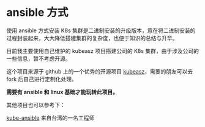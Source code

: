 # ansible 方式

使用 ansible 方式安装 K8s 集群是二进制安装的升级版本，意在将二进制安装的过程封装起来，大大降低搭建集群的复杂度，也便于知识的总结与升华。

目前我主要使用自己维护的 kubeasz 项目搭建公司的 K8s 集群，由于涉及公司的一些信息，暂不考虑开源。

这个项目来源于 github 上的一个优秀的开源项目 [kubeasz](https://github.com/gjmzj/kubeasz)，需要的朋友可以去 fork 后自己进行定制化处理。

**需要有 ansible 和 linux 基础才能玩转此项目。**

其他项目也可以参考下：

[kube-ansible](https://github.com/kairen/kube-ansible) 来自台湾的一名工程师
